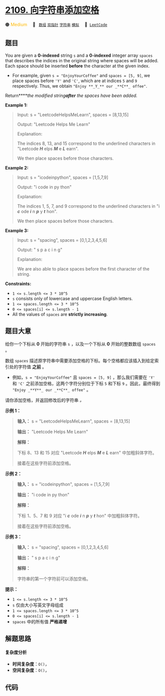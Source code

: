 # [2109. 向字符串添加空格](https://leetcode.com/problems/adding-spaces-to-a-string)

🟠 <font color=#ffb800>Medium</font>&emsp; 🔖&ensp; [`数组`](/leetcode/outline/tag/array.md) [`双指针`](/leetcode/outline/tag/two-pointers.md) [`字符串`](/leetcode/outline/tag/string.md) [`模拟`](/leetcode/outline/tag/simulation.md)&emsp; 🔗&ensp;[`LeetCode`](https://leetcode.com/problems/adding-spaces-to-a-string)


## 题目

You are given a **0-indexed** string `s` and a **0-indexed** integer array
`spaces` that describes the indices in the original string where spaces will
be added. Each space should be inserted **before** the character at the given
index.

  * For example, given `s = "EnjoyYourCoffee"` and `spaces = [5, 9]`, we place spaces before `'Y'` and `'C'`, which are at indices `5` and `9` respectively. Thus, we obtain `"Enjoy **_Y_** our _**C**_ offee"`.

Return****_the modified string**after** the spaces have been added._



**Example 1:**

> Input: s = "LeetcodeHelpsMeLearn", spaces = [8,13,15]
> 
> Output: "Leetcode Helps Me Learn"
> 
> Explanation: 
> 
> The indices 8, 13, and 15 correspond to the underlined characters in "Leetcode _**H**_ elps _**M**_ e _**L**_ earn".
> 
> We then place spaces before those characters.

**Example 2:**

> Input: s = "icodeinpython", spaces = [1,5,7,9]
> 
> Output: "i code in py thon"
> 
> Explanation:
> 
> The indices 1, 5, 7, and 9 correspond to the underlined characters in "i _**c**_ ode _**i**_ n _**p**_ y _**t**_ hon".
> 
> We then place spaces before those characters.

**Example 3:**

> Input: s = "spacing", spaces = [0,1,2,3,4,5,6]
> 
> Output: " s p a c i n g"
> 
> Explanation:
> 
> We are also able to place spaces before the first character of the string.

**Constraints:**

  * `1 <= s.length <= 3 * 10^5`
  * `s` consists only of lowercase and uppercase English letters.
  * `1 <= spaces.length <= 3 * 10^5`
  * `0 <= spaces[i] <= s.length - 1`
  * All the values of `spaces` are **strictly increasing**.


## 题目大意

给你一个下标从 **0** 开始的字符串 `s` ，以及一个下标从 **0** 开始的整数数组 `spaces` 。

数组 `spaces` 描述原字符串中需要添加空格的下标。每个空格都应该插入到给定索引处的字符值 **之前** 。

  * 例如，`s = "EnjoyYourCoffee"` 且 `spaces = [5, 9]` ，那么我们需要在 `'Y'` 和 `'C'` 之前添加空格，这两个字符分别位于下标 `5` 和下标 `9` 。因此，最终得到 `"Enjoy _**Y**_ our _**C**_ offee"` 。

请你添加空格，并返回修改后的字符串 _。_



**示例 1：**

> 
> 
> 
> 
> 
> **输入：** s = "LeetcodeHelpsMeLearn", spaces = [8,13,15]
> 
> **输出：** "Leetcode Helps Me Learn"
> 
> **解释：**
> 
> 下标 8、13 和 15 对应 "Leetcode _**H**_ elps _**M**_ e _**L**_ earn" 中加粗斜体字符。
> 
> 接着在这些字符前添加空格。
> 
> 

**示例 2：**

> 
> 
> 
> 
> 
> **输入：** s = "icodeinpython", spaces = [1,5,7,9]
> 
> **输出：** "i code in py thon"
> 
> **解释：**
> 
> 下标 1、5、7 和 9 对应 "i _**c**_ ode _**i**_ n _**p**_ y _**t**_ hon" 中加粗斜体字符。
> 
> 接着在这些字符前添加空格。
> 
> 

**示例 3：**

> 
> 
> 
> 
> 
> **输入：** s = "spacing", spaces = [0,1,2,3,4,5,6]
> 
> **输出：** " s p a c i n g"
> 
> **解释：**
> 
> 字符串的第一个字符前可以添加空格。
> 
> 



**提示：**

  * `1 <= s.length <= 3 * 10^5`
  * `s` 仅由大小写英文字母组成
  * `1 <= spaces.length <= 3 * 10^5`
  * `0 <= spaces[i] <= s.length - 1`
  * `spaces` 中的所有值 **严格递增**


## 解题思路

#### 复杂度分析

- **时间复杂度**：`O()`，
- **空间复杂度**：`O()`，

## 代码

```javascript

```